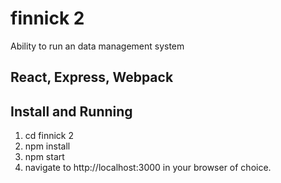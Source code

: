 # finnick 2
Ability to run an data management system 

## React, Express, Webpack

## Install and Running

1. cd finnick 2
2. npm install
3. npm start
4. navigate to http://localhost:3000 in your browser of choice.

